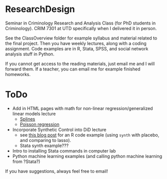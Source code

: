 # ResearchDesign
 
Seminar in Criminology Research and Analysis Class (for PhD students in Criminology). CRIM 7301 at UTD specifically when I delivered it in person. 

See the ClassOverview folder for example syllabus and material related to the final project. Then you have weekly lectures, along with a coding assignment. Code examples are in R, Stata, SPSS, and social network analysis stuff in Python.

If you cannot get access to the reading materials, just email me and I will forward them. If a teacher, you can email me for example finished homeworks.

# ToDo

 - Add in HTML pages with math for non-linear regression/generalized linear models lecture
     - [Splines](https://personal.utdallas.edu/~Andrew.Wheeler/Splines.html)
     - [Poisson regression](https://personal.utdallas.edu/~Andrew.Wheeler/PoissonReg.html)
 - Incorporate Synthetic Control into DiD lecture
     - see [this blog post]( https://andrewpwheeler.wordpress.com/2019/12/06/using-regularization-to-generate-synthetic-controls-and-conformal-prediction-for-significance-tests/) for an R code example (using `synth` with placebo, and comparing to lasso). 
	 - Stata synth example???
 - Intro to installing Stata commands in computer lab
 - Python machine learning examples (and calling python machine learning from ?Stata?)
 
If you have suggestions, always feel free to email! 